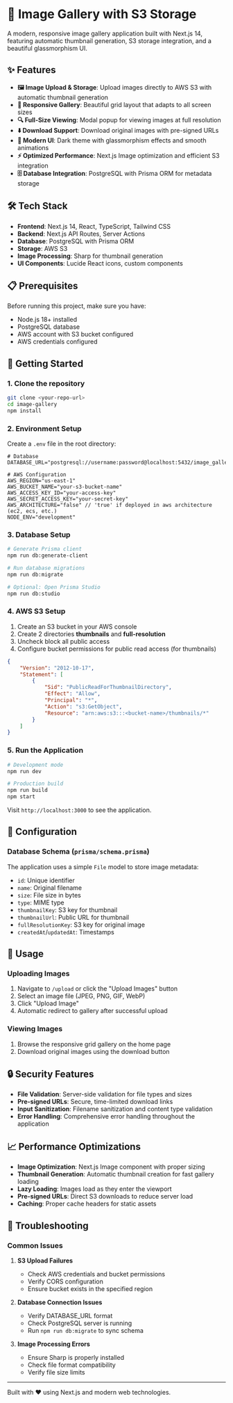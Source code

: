 # 📸 Image Gallery with S3 Storage

A modern, responsive image gallery application built with Next.js 14, featuring automatic thumbnail generation, S3 storage integration, and a beautiful glassmorphism UI.

## ✨ Features

- **🖼️ Image Upload & Storage**: Upload images directly to AWS S3 with automatic thumbnail generation
- **🎨 Responsive Gallery**: Beautiful grid layout that adapts to all screen sizes
- **🔍 Full-Size Viewing**: Modal popup for viewing images at full resolution
- **⬇️ Download Support**: Download original images with pre-signed URLs
- **📱 Modern UI**: Dark theme with glassmorphism effects and smooth animations
- **⚡ Optimized Performance**: Next.js Image optimization and efficient S3 integration
- **🗄️ Database Integration**: PostgreSQL with Prisma ORM for metadata storage

## 🛠️ Tech Stack

- **Frontend**: Next.js 14, React, TypeScript, Tailwind CSS
- **Backend**: Next.js API Routes, Server Actions
- **Database**: PostgreSQL with Prisma ORM
- **Storage**: AWS S3
- **Image Processing**: Sharp for thumbnail generation
- **UI Components**: Lucide React icons, custom components

## 📋 Prerequisites

Before running this project, make sure you have:

- Node.js 18+ installed
- PostgreSQL database
- AWS account with S3 bucket configured
- AWS credentials configured

## 🚀 Getting Started

### 1. Clone the repository

```bash
git clone <your-repo-url>
cd image-gallery
npm install
```

### 2. Environment Setup

Create a `.env` file in the root directory:

```env
# Database
DATABASE_URL="postgresql://username:password@localhost:5432/image_gallery"

# AWS Configuration
AWS_REGION="us-east-1"
AWS_BUCKET_NAME="your-s3-bucket-name"
AWS_ACCESS_KEY_ID="your-access-key"
AWS_SECRET_ACCESS_KEY="your-secret-key"
AWS_ARCHITECTURE="false" // 'true' if deployed in aws architecture (ec2, ecs, etc.)
NODE_ENV="development"
```

### 3. Database Setup

```bash
# Generate Prisma client
npm run db:generate-client

# Run database migrations
npm run db:migrate

# Optional: Open Prisma Studio
npm run db:studio
```

### 4. AWS S3 Setup

1. Create an S3 bucket in your AWS console
2. Create 2 directories **thumbnails** and **full-resolution**
3. Uncheck block all public access
4. Configure bucket permissions for public read access (for thumbnails)

```json
{
    "Version": "2012-10-17",
    "Statement": [
        {
            "Sid": "PublicReadForThumbnailDirectory",
            "Effect": "Allow",
            "Principal": "*",
            "Action": "s3:GetObject",
            "Resource": "arn:aws:s3:::<bucket-name>/thumbnails/*"
        }
    ]
}
```

### 5. Run the Application

```bash
# Development mode
npm run dev

# Production build
npm run build
npm start
```

Visit `http://localhost:3000` to see the application.


## 🔧 Configuration

### Database Schema (`prisma/schema.prisma`)

The application uses a simple `File` model to store image metadata:

- `id`: Unique identifier
- `name`: Original filename
- `size`: File size in bytes
- `type`: MIME type
- `thumbnailKey`: S3 key for thumbnail
- `thumbnailUrl`: Public URL for thumbnail
- `fullResolutionKey`: S3 key for original image
- `createdAt`/`updatedAt`: Timestamps

## 🎯 Usage

### Uploading Images

1. Navigate to `/upload` or click the "Upload Images" button
2. Select an image file (JPEG, PNG, GIF, WebP)
3. Click "Upload Image"
4. Automatic redirect to gallery after successful upload

### Viewing Images

1. Browse the responsive grid gallery on the home page
2. Download original images using the download button

## 🔒 Security Features

- **File Validation**: Server-side validation for file types and sizes
- **Pre-signed URLs**: Secure, time-limited download links
- **Input Sanitization**: Filename sanitization and content type validation
- **Error Handling**: Comprehensive error handling throughout the application

## 📈 Performance Optimizations

- **Image Optimization**: Next.js Image component with proper sizing
- **Thumbnail Generation**: Automatic thumbnail creation for fast gallery loading
- **Lazy Loading**: Images load as they enter the viewport
- **Pre-signed URLs**: Direct S3 downloads to reduce server load
- **Caching**: Proper cache headers for static assets

## 🐛 Troubleshooting

### Common Issues

1. **S3 Upload Failures**
   - Check AWS credentials and bucket permissions
   - Verify CORS configuration
   - Ensure bucket exists in the specified region

2. **Database Connection Issues**
   - Verify DATABASE_URL format
   - Check PostgreSQL server is running
   - Run `npm run db:migrate` to sync schema

3. **Image Processing Errors**
   - Ensure Sharp is properly installed
   - Check file format compatibility
   - Verify file size limits

---

Built with ❤️ using Next.js and modern web technologies.